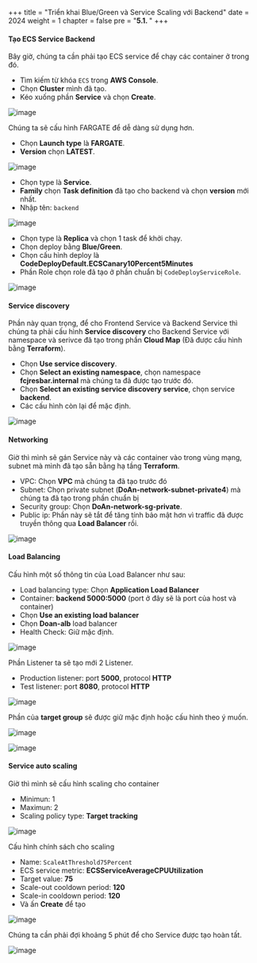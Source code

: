 +++
title = "Triển khai Blue/Green và Service Scaling với Backend"
date = 2024
weight = 1
chapter = false
pre = "<b>5.1. </b>"
+++

#### Tạo ECS Service Backend

Bây giờ, chúng ta cần phải tạo ECS service để chạy các container ở trong đó.

- Tìm kiếm từ khóa `ECS` trong **AWS Console**.
- Chọn **Cluster** mình đã tạo.
- Kéo xuống phần **Service** và chọn **Create**.

![image](/images/5-ecs-service/5.1.1.png)

Chúng ta sẽ cấu hình FARGATE để dễ dàng sử dụng hơn.

- Chọn **Launch type** là **FARGATE**.
- **Version** chọn **LATEST**.

![image](/images/5-ecs-service/5.1.2.png)

- Chọn type là **Service**.
- **Family** chọn **Task definition** đã tạo cho backend và chọn **version** mới nhất.
- Nhập tên: `backend`

![image](/images/5-ecs-service/5.1.3.png)

- Chọn type là **Replica** và chọn 1 task để khởi chạy.
- Chọn deploy bằng **Blue/Green**.
- Chọn cấu hình deploy là **CodeDeployDefault.ECSCanary10Percent5Minutes**
- Phần Role chọn role đã tạo ở phần chuẩn bị `CodeDeployServiceRole`. 

![image](/images/5-ecs-service/5.1.4.png)

#### Service discovery

Phần này quan trọng, để cho Frontend Service và Backend Service thì chúng ta phải cấu hình **Service discovery** cho Backend Service với namespace và serivce đã tạo trong phần **Cloud Map** (Đã được cấu hình bằng **Terraform**).

- Chọn **Use service discovery**.
- Chọn **Select an existing namespace**, chọn namespace **fcjresbar.internal** mà chúng ta đã được tạo trước đó.
- Chọn **Select an existing service discovery service**, chọn service **backend**.
- Các cấu hình còn lại để mặc định.

![image](/images/5-ecs-service/5.1.5.png)

#### Networking

Giờ thì mình sẽ gán Service này và các container vào trong vùng mạng, subnet mà mình đã tạo sẵn bằng hạ tầng **Terraform**.

- VPC: Chọn **VPC** mà chúng ta đã tạo trước đó
- Subnet: Chọn private subnet (**DoAn-network-subnet-private4**) mà chúng ta đã tạo trong phần chuẩn bị
- Security group: Chọn **DoAn-network-sg-private**.
- Public ip: Phần này sẽ tắt để tăng tính bảo mật hơn vì traffic đã được truyền thông qua **Load Balancer** rồi. 

![image](/images/5-ecs-service/5.1.6.png)

#### Load Balancing

Cấu hình một số thông tin của Load Balancer như sau:

- Load balancing type: Chọn **Application Load Balancer**
- Container: **backend 5000:5000** (port ở đây sẽ là port của host và container)
- Chọn **Use an existing load balancer**
- Chọn **Doan-alb** load balancer
- Health Check: Giữ mặc định.

![image](/images/5-ecs-service/5.1.7.png)

Phần Listener ta sẽ tạo mới 2 Listener.

- Production listener: port **5000**, protocol **HTTP**
- Test listener: port **8080**, protocol **HTTP**

![image](/images/5-ecs-service/5.1.8.png)

Phần của **target group** sẽ được giữ mặc định hoặc cấu hình theo ý muốn.

![image](/images/5-ecs-service/5.1.9.png)

![image](/images/5-ecs-service/5.1.10.png)

#### Service auto scaling

Giờ thì mình sẽ cấu hình scaling cho container

- Minimun: 1
- Maximun: 2
- Scaling policy type: **Target tracking**

![image](/images/5-ecs-service/5.1.11.png)

Cấu hình chính sách cho scaling

- Name: `ScaleAtThreshold75Percent`
- ECS service metric: **ECSServiceAverageCPUUtilization**
- Target value: **75**
- Scale-out cooldown period: **120**
- Scale-in cooldown period: **120**
- Và ấn **Create** để tạo

![image](/images/5-ecs-service/5.1.12.png)

Chúng ta cần phải đợi khoảng 5 phút để cho Service được tạo hoàn tất.

![image](/images/5-ecs-service/5.1.13.png)
